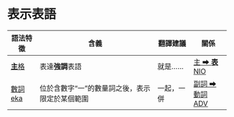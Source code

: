 # 表示表語

|語法特徵|含義|翻譯建議|關係|
|-|-|-|-|
|[**主**格](https://assets-hk.wikipali.org/pali-handbook/zh-Hans/declension/acc.html)|表達**強調**表語|就是……|[主 ➡ **表**<br>NIO](https://assets-hk.wikipali.org/pali-handbook/zh-Hans/basic-relation/nom/nom-nio.html)|
|[數詞eka](https://assets-hk.wikipali.org/pali-handbook/zh-Hans/declension/acc.html)|位於含數字“一”的數量詞之後，表示限定於某個範圍|一起，一併|[副詞 ➡ 動詞<br>ADV](https://assets-hk.wikipali.org/pali-handbook/zh-Hans/basic-relation/nom/nom-nio.html)|
